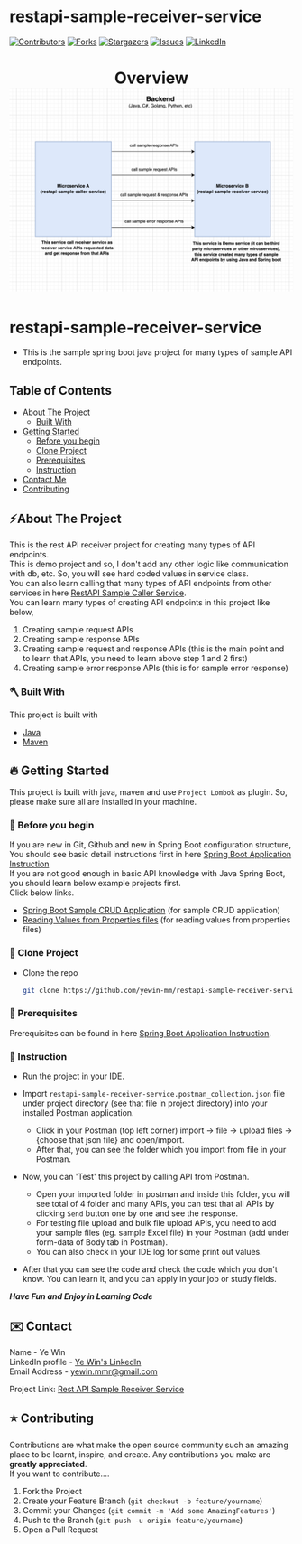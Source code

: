 # restapi-sample-receiver-service
<!-- PROJECT SHIELDS -->

<!--
*** I'm using markdown "reference style" links for readability.
*** Reference links are enclosed in brackets [ ] instead of parentheses ( ).
*** See the bottom of this document for the declaration of the reference variables
*** for contributors-url, forks-url, etc. This is an optional, concise syntax you may use.
*** https://www.markdownguide.org/basic-syntax/#reference-style-links
-->
[![Contributors][contributors-shield]][contributors-url]
[![Forks][forks-shield]][forks-url]
[![Stargazers][stars-shield]][stars-url]
[![Issues][issues-shield]][issues-url]
[![LinkedIn][linkedin-shield]][linkedin-url]

<!-- MARKDOWN LINKS & IMAGES -->
<!-- https://www.markdownguide.org/basic-syntax/#reference-style-links -->
[contributors-shield]: https://img.shields.io/github/contributors/yewin-mm/restapi-sample-receiver-service.svg?style=for-the-badge
[contributors-url]: https://github.com/yewin-mm/restapi-sample-receiver-service/graphs/contributors
[forks-shield]: https://img.shields.io/github/forks/yewin-mm/restapi-sample-receiver-service.svg?style=for-the-badge
[forks-url]: https://github.com/yewin-mm/restapi-sample-receiver-service/network/members
[stars-shield]: https://img.shields.io/github/stars/yewin-mm/restapi-sample-receiver-service.svg?style=for-the-badge
[stars-url]: https://github.com/yewin-mm/restapi-sample-receiver-service/stargazers
[issues-shield]: https://img.shields.io/github/issues/yewin-mm/restapi-sample-receiver-service.svg?style=for-the-badge
[issues-url]: https://github.com/yewin-mm/restapi-sample-receiver-service/issues
[linkedin-shield]: https://img.shields.io/badge/-LinkedIn-black.svg?style=for-the-badge&logo=linkedin&colorB=555
[linkedin-url]: https://www.linkedin.com/in/ye-win-1a33a292/
[product-screenshot]: images/screenshot.png


<h1 align="center">
  Overview
  <img src="https://github.com/yewin-mm/restapi-sample-receiver-service/blob/master/github/template/images/overview/restapi_sample_receiver_service.png" /><br/>
</h1>

# restapi-sample-receiver-service
* This is the sample spring boot java project for many types of sample API endpoints.

<!-- TABLE OF CONTENTS -->
## Table of Contents
- [About The Project](#about-the-project)
    - [Built With](#built-with)
- [Getting Started](#getting-started)
    - [Before you begin](#before-you-begin)
    - [Clone Project](#clone-project)
    - [Prerequisites](#prerequisites)
    - [Instruction](#instruction)
- [Contact Me](#contact)
- [Contributing](#Contributing)


<a name="about-the-project"></a>
## ⚡️About The Project
This is the rest API receiver project for creating many types of API endpoints. <br>
This is demo project and so, I don't add any other logic like communication with db, etc.
So, you will see hard coded values in service class. <br>
You can also learn calling that many types of API endpoints from other services in here [RestAPI Sample Caller Service](https://github.com/yewin-mm/restapi-sample-caller-service/tree/master). <br>
You can learn many types of creating API endpoints in this project like below,
1. Creating sample request APIs
2. Creating sample response APIs
3. Creating sample request and response APIs (this is the main point and to learn that APIs, you need to learn above step 1 and 2 first)
4. Creating sample error response APIs (this is for sample error response)

<a name="built-with"></a>
### 🪓 Built With
This project is built with
* [Java](https://www.oracle.com/au/java/technologies/javase/javase-jdk8-downloads.html)
* [Maven](https://maven.apache.org/download.cgi)


<a name="getting-started"></a>
## 🔥 Getting Started
This project is built with java, maven and use `Project Lombok` as plugin.
So, please make sure all are installed in your machine.


<a name="before-you-begin"></a>
### 🔔 Before you begin
If you are new in Git, Github and new in Spring Boot configuration structure, <br>
You should see basic detail instructions first in here [Spring Boot Application Instruction](https://github.com/yewin-mm/spring-boot-app-instruction)<br>
If you are not good enough in basic API knowledge with Java Spring Boot, you should learn below example projects first. <br>
Click below links.
* [Spring Boot Sample CRUD Application](https://github.com/yewin-mm/spring-boot-sample-crud) (for sample CRUD application)
* [Reading Values from Properties files](https://github.com/yewin-mm/reading-properties-file-values) (for reading values from properties files)



<a name="clone-project"></a>
### 🥡 Clone Project
* Clone the repo
   ```sh
   git clone https://github.com/yewin-mm/restapi-sample-receiver-service.git

<a name="prerequisites"></a>
### 🔑 Prerequisites
Prerequisites can be found in here [Spring Boot Application Instruction](https://github.com/yewin-mm/spring-boot-app-instruction).


<a name="instruction"></a>
### 📝 Instruction
* Run the project in your IDE.

* Import `restapi-sample-receiver-service.postman_collection.json` file under project directory (see that file in project directory) into your installed Postman application.
    * Click in your Postman (top left corner) import -> file -> upload files -> {choose that json file} and open/import.
    * After that, you can see the folder which you import from file in your Postman.
* Now, you can 'Test' this project by calling API from Postman.
    * Open your imported folder in postman and inside this folder, you will see total of 4 folder and many APIs, you can test that all APIs by clicking `Send` button one by one and see the response.
    * For testing file upload and bulk file upload APIs, you need to add your sample files (eg. sample Excel file) in your Postman (add under form-data of Body tab in Postman).
    * You can also check in your IDE log for some print out values.

* After that you can see the code and check the code which you don't know. You can learn it, and you can apply in your job or study fields.

***Have Fun and Enjoy in Learning Code***


<a name="contact"></a>
## ✉️ Contact
Name - Ye Win <br> LinkedIn profile -  [Ye Win's LinkedIn](https://www.linkedin.com/in/ye-win-1a33a292/)  <br> Email Address - yewin.mmr@gmail.com

Project Link: [Rest API Sample Receiver Service](https://github.com/yewin-mm/restapi-sample-receiver-service)


<a name="contributing"></a>
## ⭐ Contributing
Contributions are what make the open source community such an amazing place to be learnt, inspire, and create. Any contributions you make are **greatly appreciated**.
<br>If you want to contribute....
1. Fork the Project
2. Create your Feature Branch (`git checkout -b feature/yourname`)
3. Commit your Changes (`git commit -m 'Add some AmazingFeatures'`)
4. Push to the Branch (`git push -u origin feature/yourname`)
5. Open a Pull Request
